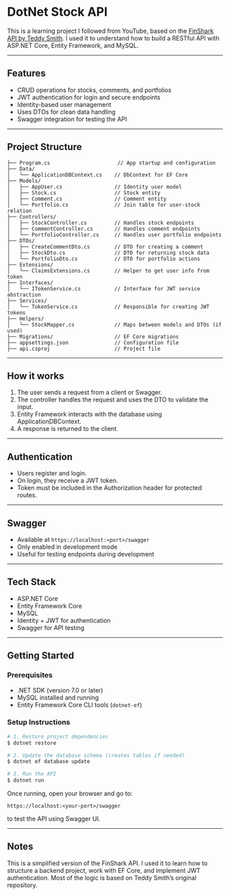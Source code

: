 # DotNet Stock API

This is a learning project I followed from YouTube, based on the [FinShark API by Teddy Smith](https://github.com/teddysmithdev/FinShark). I used it to understand how to build a RESTful API with ASP.NET Core, Entity Framework, and MySQL.

---

## Features

- CRUD operations for stocks, comments, and portfolios
- JWT authentication for login and secure endpoints
- Identity-based user management
- Uses DTOs for clean data handling
- Swagger integration for testing the API

---

## Project Structure

```
├── Program.cs                      // App startup and configuration
├── Data/
│   └── ApplicationDBContext.cs    // DbContext for EF Core
├── Models/
│   ├── AppUser.cs                 // Identity user model
│   ├── Stock.cs                   // Stock entity
│   ├── Comment.cs                 // Comment entity
│   └── Portfolio.cs               // Join table for user-stock relation
├── Controllers/
│   ├── StockController.cs         // Handles stock endpoints
│   ├── CommentController.cs       // Handles comment endpoints
│   └── PortfolioController.cs     // Handles user portfolio endpoints
├── DTOs/
│   ├── CreateCommentDto.cs        // DTO for creating a comment
│   ├── StockDto.cs                // DTO for returning stock data
│   └── PortfolioDto.cs            // DTO for portfolio actions
├── Extensions/
│   └── ClaimsExtensions.cs        // Helper to get user info from token
├── Interfaces/
│   └── ITokenService.cs           // Interface for JWT service abstraction
├── Services/
│   └── TokenService.cs            // Responsible for creating JWT tokens
├── Helpers/
│   └── StockMapper.cs             // Maps between models and DTOs (if used)
├── Migrations/                    // EF Core migrations
├── appsettings.json               // Configuration file
├── api.csproj                     // Project file
```

---

## How it works

1. The user sends a request from a client or Swagger.
2. The controller handles the request and uses the DTO to validate the input.
3. Entity Framework interacts with the database using ApplicationDBContext.
4. A response is returned to the client.

---

## Authentication

- Users register and login.
- On login, they receive a JWT token.
- Token must be included in the Authorization header for protected routes.

---

## Swagger

- Available at `https://localhost:<port>/swagger`
- Only enabled in development mode
- Useful for testing endpoints during development

---

## Tech Stack

- ASP.NET Core
- Entity Framework Core
- MySQL
- Identity + JWT for authentication
- Swagger for API testing

---

## Getting Started

### Prerequisites
- .NET SDK (version 7.0 or later)
- MySQL installed and running
- Entity Framework Core CLI tools (`dotnet-ef`)

### Setup Instructions

```bash
# 1. Restore project dependencies
$ dotnet restore

# 2. Update the database schema (creates tables if needed)
$ dotnet ef database update

# 3. Run the API
$ dotnet run
```

Once running, open your browser and go to:
```
https://localhost:<your-port>/swagger
```
to test the API using Swagger UI.

---

## Notes

This is a simplified version of the FinShark API. I used it to learn how to structure a backend project, work with EF Core, and implement JWT authentication. Most of the logic is based on Teddy Smith’s original repository.
